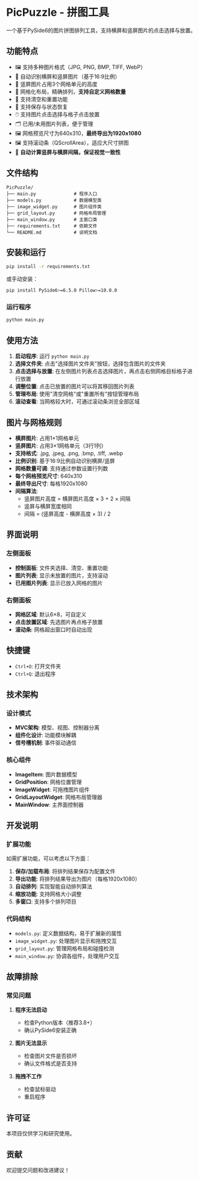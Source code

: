 # PicPuzzle - 拼图工具

一个基于PySide6的图片拼图排列工具，支持横屏和竖屏图片的点击选择与放置。

## 功能特点

* 🖼️ 支持多种图片格式（JPG, PNG, BMP, TIFF, WebP）
* 📱 自动识别横屏和竖屏图片（基于16:9比例）
* 📐 竖屏图片占用3个网格单元的高度
* 🎯 网格化布局，精确排列，**支持自定义网格数量**
* 🧹 支持清空和重置功能
* 🔄 支持保存与状态恢复
* 🖱️ 支持图片点击选择与格子点击放置
* 🗂️ 已用/未用图片列表，便于管理
* 🖼️ 网格预览尺寸为640x310，**最终导出为1920x1080**
* 🖼️ 支持滚动条（QScrollArea），适应大尺寸拼图
* 📏 **自动计算竖屏与横屏间隔，保证视觉一致性**

## 文件结构

```
PicPuzzle/
├── main.py              # 程序入口
├── models.py            # 数据模型类
├── image_widget.py      # 图片组件类
├── grid_layout.py       # 网格布局管理
├── main_window.py       # 主窗口类
├── requirements.txt     # 依赖文件
└── README.md            # 说明文档
```

## 安装和运行

```bash
pip install -r requirements.txt
```

或手动安装：

```bash
pip install PySide6>=6.5.0 Pillow>=10.0.0
```

### 运行程序

```bash
python main.py
```

## 使用方法

1. **启动程序**: 运行 `python main.py`
2. **选择文件夹**: 点击"选择图片文件夹"按钮，选择包含图片的文件夹
3. **点击选择与放置**: 在左侧图片列表点击选择图片，再点击右侧网格目标格子进行放置
4. **调整位置**: 点击已放置的图片可以将其移回图片列表
5. **管理布局**: 使用"清空网格"或"重置所有"按钮管理布局
6. **滚动查看**: 当网格较大时，可通过滚动条浏览全部区域

## 图片与网格规则

* **横屏图片**: 占用1×1网格单元
* **竖屏图片**: 占用3×1网格单元（3行1列）
* **支持格式**: .jpg, .jpeg, .png, .bmp, .tiff, .webp
* **比例识别**: 基于16:9比例自动识别横屏/竖屏
* **网格数量可调**: 支持通过参数设置行列数
* **每个网格预览尺寸**: 640x310
* **最终导出尺寸**: 每格1920x1080
* **间隔算法**:  
  + 竖屏图片高度 = 横屏图片高度 × 3 + 2 × 间隔  
  + 竖屏与横屏宽度相同  
  + 间隔 = (竖屏高度 - 横屏高度 × 3) / 2

## 界面说明

### 左侧面板

* **控制面板**: 文件夹选择、清空、重置功能
* **图片列表**: 显示未放置的图片，支持滚动
* **已用图片列表**: 显示已放入网格的图片

### 右侧面板

* **网格区域**: 默认6×8，可自定义
* **点击放置区域**: 先选图片再点格子放置
* **滚动条**: 网格超出窗口时自动出现

## 快捷键

* `Ctrl+O`: 打开文件夹
* `Ctrl+Q`: 退出程序

## 技术架构

### 设计模式

* **MVC架构**: 模型、视图、控制器分离
* **组件化设计**: 功能模块解耦
* **信号槽机制**: 事件驱动通信

### 核心组件

* **ImageItem**: 图片数据模型
* **GridPosition**: 网格位置管理
* **ImageWidget**: 可拖拽图片组件
* **GridLayoutWidget**: 网格布局管理器
* **MainWindow**: 主界面控制器

## 开发说明

### 扩展功能

如需扩展功能，可以考虑以下方面：

1. **保存/加载布局**: 将排列结果保存为配置文件
2. **导出功能**: 将排列结果导出为图片（每格1920x1080）
3. **自动排列**: 实现智能自动排列算法
4. **缩放功能**: 支持网格大小调整
5. **多窗口**: 支持多个排列项目

### 代码结构

* `models.py`: 定义数据结构，易于扩展新的属性
* `image_widget.py`: 处理图片显示和拖拽交互
* `grid_layout.py`: 管理网格布局和碰撞检测
* `main_window.py`: 协调各组件，处理用户交互

## 故障排除

### 常见问题

1. **程序无法启动**
   - 检查Python版本（推荐3.8+）
   - 确认PySide6安装正确

2. **图片无法显示**
   - 检查图片文件是否损坏
   - 确认文件格式是否支持

3. **拖拽不工作**
   - 检查鼠标驱动
   - 重启程序

## 许可证

本项目仅供学习和研究使用。

## 贡献

欢迎提交问题和改进建议！
